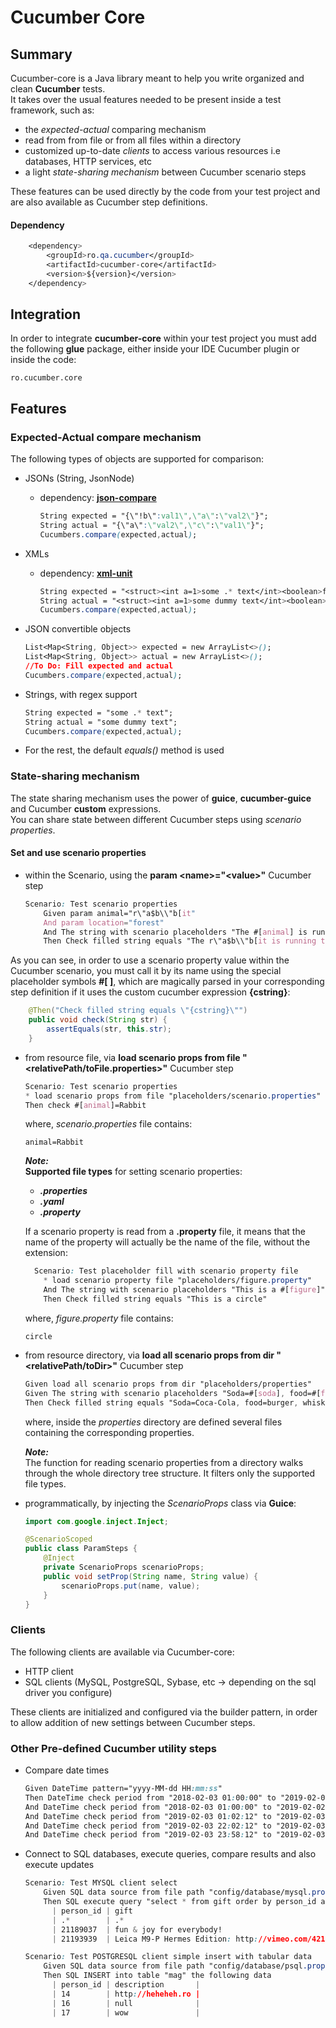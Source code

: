 # Cucumber Core

## Summary
Cucumber-core is a Java library meant to help you write organized and clean **Cucumber** tests.  
It takes over the usual features needed to be present inside a test framework, such as:  
* the _expected-actual_ comparing mechanism
* read from from file or from all files within a directory
* customized up-to-date *clients* to access various resources i.e databases, HTTP services, etc  
* a light *state-sharing mechanism* between Cucumber scenario steps       

These features can be used directly by the code from your test project and are also available as Cucumber step definitions.    

#### Dependency
```css
    <dependency>
        <groupId>ro.qa.cucumber</groupId>
        <artifactId>cucumber-core</artifactId>
        <version>${version}</version>
    </dependency>
```  

## Integration
In order to integrate **cucumber-core** within your test project you must add the following **glue** package, either inside your IDE Cucumber plugin or inside the code:
```
ro.cucumber.core
```  

## Features
### Expected-Actual compare mechanism
The following types of objects are supported for comparison:
* JSONs (String, JsonNode)  
  * dependency: [**json-compare**](https://github.com/fslev/json-compare)
    ```css
    String expected = "{\"!b\":val1\",\"a\":\"val2\"}";
    String actual = "{\"a\":\"val2\",\"c\":\"val1\"}";
    Cucumbers.compare(expected,actual);
    ```

* XMLs  
  * dependency: [**xml-unit**](https://github.com/xmlunit/xmlunit)
    ```css
    String expected = "<struct><int a=1>some .* text</int><boolean>false</boolean></struct>";
    String actual = "<struct><int a=1>some dummy text</int><boolean>false</boolean></struct>";
    Cucumbers.compare(expected,actual);
    ```      

* JSON convertible objects  
     
    ```css
    List<Map<String, Object>> expected = new ArrayList<>();
    List<Map<String, Object>> actual = new ArrayList<>();
    //To Do: Fill expected and actual
    Cucumbers.compare(expected,actual);
    ```   

* Strings, with regex support   
    ```css
    String expected = "some .* text";
    String actual = "some dummy text";
    Cucumbers.compare(expected,actual);
    ```  

* For the rest, the default *equals()* method is used  

### State-sharing mechanism
The state sharing mechanism uses the power of **guice**, **cucumber-guice** and Cucumber **custom** expressions.  
You can share state between different Cucumber steps using *scenario properties*.  

#### Set and use scenario properties  

- within the Scenario, using the **param \<name\>="\<value\>"** Cucumber step
    ```css
    Scenario: Test scenario properties
        Given param animal="r\"a$b\\"b[it"
        And param location="forest"
        And The string with scenario placeholders "The #[animal] is running through the #[location]"
        Then Check filled string equals "The r\"a$b\\"b[it is running through the forest"
    ```

As you can see, in order to use a scenario property value within the Cucumber scenario, you must call it by its name using the special placeholder symbols **#[ ]**, which are magically parsed in your corresponding step definition if it uses the custom cucumber expression **{cstring}**:     
```java
    @Then("Check filled string equals \"{cstring}\"")
    public void check(String str) {
        assertEquals(str, this.str);
    }
```

- from resource file, via **load scenario props from file "\<relativePath/toFile.properties\>"** Cucumber step           
    ```css
    Scenario: Test scenario properties
    * load scenario props from file "placeholders/scenario.properties"
    Then check #[animal]=Rabbit 
    ```
    where, *scenario.properties* file contains:
    ```
    animal=Rabbit
    ```  
    
    ***Note:***  
    __Supported file types__ for setting scenario properties:
    - ***.properties***
    - ***.yaml***
    - ***.property***  
    
    If a scenario property is read from a **.property** file, it means that the name of the property will actually be the name of the file, without the extension:  
    ```css
      Scenario: Test placeholder fill with scenario property file
        * load scenario property file "placeholders/figure.property"
        And The string with scenario placeholders "This is a #[figure]"
        Then Check filled string equals "This is a circle"
    ```  
    where, *figure.property* file contains:
    ```
    circle
    ```  

- from resource directory, via **load all scenario props from dir "\<relativePath/toDir\>"** Cucumber step           
    ```css
    Given load all scenario props from dir "placeholders/properties"
    Given The string with scenario placeholders "Soda=#[soda], food=#[food], whisky=#[whisky], burger=#[burger], cheese=#[cheese] and ignore=#[ignore]"
    Then Check filled string equals "Soda=Coca-Cola, food=burger, whisky=Johnny Walker, burger=Cheeseburger, cheese=Mozzarela and ignore=#[ignore]" 
    ```
    where, inside the *properties* directory are defined several files containing the corresponding properties.    
    
    ***Note:***  
    The function for reading scenario properties from a directory walks through the whole directory tree structure. It filters only the supported file types.  
    
- programmatically, by injecting the *ScenarioProps* class via **Guice**:    
    ```java
    import com.google.inject.Inject;

    @ScenarioScoped
    public class ParamSteps {
        @Inject
        private ScenarioProps scenarioProps;
        public void setProp(String name, String value) {
            scenarioProps.put(name, value);
        }
    }
    ```
     
### Clients

The following clients are available via Cucumber-core:
- HTTP client
- SQL clients (MySQL, PostgreSQL, Sybase, etc -> depending on the sql driver you configure)

These clients are initialized and configured via the builder pattern, in order to allow addition of new settings between Cucumber steps.      
    

### Other Pre-defined Cucumber utility steps 

- Compare date times
    ```css
    Given DateTime pattern="yyyy-MM-dd HH:mm:ss"
    Then DateTime check period from "2018-02-03 01:00:00" to "2019-02-03 01:00:00" is 1year
    And DateTime check period from "2018-02-03 01:00:00" to "2019-02-02 12:01:10" is 364days
    And DateTime check period from "2019-02-03 01:02:12" to "2019-02-03 23:59:10" is 22hours
    And DateTime check period from "2019-02-03 22:02:12" to "2019-02-03 23:59:10" is 116minutes
    And DateTime check period from "2019-02-03 23:58:12" to "2019-02-03 23:59:10" is 58seconds
    ``` 
    
- Connect to SQL databases, execute queries, compare results and also execute updates
    ```css
    Scenario: Test MYSQL client select
        Given SQL data source from file path "config/database/mysql.properties"
        Then SQL execute query "select * from gift order by person_id asc limit 3" and compare result with
          | person_id | gift                                                 |
          | .*        | .*                                                   |
          | 21189037  | fun & joy for everybody!                             |
          | 21193939  | Leica M9-P Hermes Edition: http://vimeo.com/42108675 |
    ``` 
    ```css
    Scenario: Test POSTGRESQL client simple insert with tabular data
        Given SQL data source from file path "config/database/psql.properties"
        Then SQL INSERT into table "mag" the following data
          | person_id | description       |
          | 14        | http://heheheh.ro |
          | 16        | null              |
          | 17        | wow               |
    ```
    
    